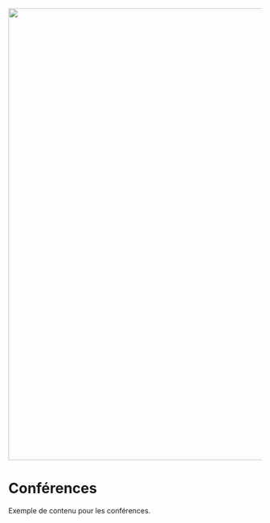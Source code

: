 <img src="https://github.com/aru2l/rodez-libre-2017/blob/master/assets/img/rodez.png" width="900" />

# Conférences

Exemple de contenu pour les conférences.

